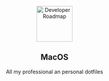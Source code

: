 <p align="center">
  <a href="http://github.com/kamranahmedse/developer-roadmap">
    <img src="https://e7.pngegg.com/pngimages/410/972/png-clipart-apple-brand-logo-macintosh-apple-icon-format-icon-apple-grey-logo-angle-text-thumbnail.png" alt="Developer Roadmap" height="96">
  </a>
  <h2 align="center">MacOS</h2>
  <p align="center">All my professional an personal dotfiles</p>
</p>

